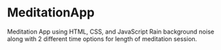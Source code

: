 # MeditationApp
Meditation App using HTML, CSS, and JavaScript
Rain background noise along with 2 different time options for length of meditation session.
